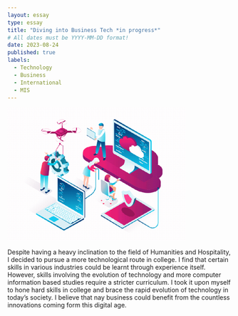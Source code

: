 ```yaml
---
layout: essay
type: essay
title: "Diving into Business Tech *in progress*"
# All dates must be YYYY-MM-DD format!
date: 2023-08-24
published: true
labels:
  - Technology
  - Business
  - International
  - MIS
---
```


<img width="400px" class="rounded float-start pe-4" src="../img/tech.gif">

Despite having a heavy inclination to the field of Humanities and Hospitality, I decided to pursue a more technological route in college. I find that certain skills in various industries could be learnt through experience itself. However, skills involving the evolution of technology and more computer information based studies require a stricter curriculum. I took it upon myself to hone hard skills in college and brace the rapid evolution of technology in today’s society. I believe that nay business could benefit from the countless innovations coming form this digital age.
